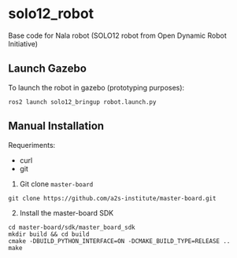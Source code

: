 # solo12_robot

Base code for Nala robot (SOLO12 robot from Open Dynamic Robot Initiative)

## Launch Gazebo

To launch the robot in gazebo (prototyping purposes):

```
ros2 launch solo12_bringup robot.launch.py
```

## Manual Installation

Requeriments:
- curl
- git

1. Git clone `master-board`

```
git clone https://github.com/a2s-institute/master-board.git
```

2. Install the master-board SDK

```
cd master-board/sdk/master_board_sdk
mkdir build && cd build
cmake -DBUILD_PYTHON_INTERFACE=ON -DCMAKE_BUILD_TYPE=RELEASE ..
make
```
